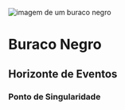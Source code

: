 ![imagem de um buraco negro](https://github.com/EXTProgrammer/teste-workshop/assets/146959929/b2a087f8-9ee2-4d39-8862-7d6a338a5a29)

# Buraco Negro
## Horizonte de Eventos
### Ponto de Singularidade
